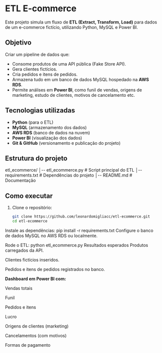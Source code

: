 # ETL E-commerce

Este projeto simula um fluxo de **ETL (Extract, Transform, Load)** para dados de um e-commerce fictício, utilizando Python, MySQL e Power BI.

##  Objetivo
Criar um pipeline de dados que:
- Consome produtos de uma API pública (Fake Store API).
- Gera clientes fictícios.
- Cria pedidos e itens de pedidos.
- Armazena tudo em um banco de dados MySQL hospedado na **AWS RDS**.
- Permite análises em **Power BI**, como funil de vendas, origens de marketing, estudo de clientes, motivos de cancelamento etc.

##  Tecnologias utilizadas
- **Python** (para o ETL)
- **MySQL** (armazenamento dos dados)
- **AWS RDS** (banco de dados na nuvem)
- **Power BI** (visualização dos dados)
- **Git & GitHub** (versionamento e publicação do projeto)

##  Estrutura do projeto
etl_ecommerce/
│-- etl_ecommerce.py # Script principal do ETL
│-- requirements.txt # Dependências do projeto
│-- README.md # Documentação


##  Como executar
1. Clone o repositório:
   ```bash
   git clone https://github.com/leonardomigliacc/etl-ecommerce.git
   cd etl-ecommerce
Instale as dependências:
pip install -r requirements.txt
Configure o banco de dados MySQL no AWS RDS ou localmente.


Rode o ETL:
python etl_ecommerce.py
Resultados esperados
Produtos carregados da API.

Clientes fictícios inseridos.

Pedidos e itens de pedidos registrados no banco.

**Dashboard em Power BI com:**

Vendas totais

Funil

Pedidos e itens

Lucro

Origens de clientes (marketing)

Cancelamentos (com motivos)

Formas de pagamento
